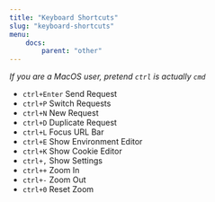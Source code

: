 ```yaml
---
title: "Keyboard Shortcuts"
slug: "keyboard-shortcuts"
menu:
    docs:
        parent: "other"
---
```


_If you are a MacOS user, pretend `ctrl` is actually `cmd`_

- `ctrl+Enter` Send Request
- `ctrl+P` Switch Requests
- `ctrl+N` New Request
- `ctrl+D` Duplicate Request
- `ctrl+L` Focus URL Bar
- `ctrl+E` Show Environment Editor
- `ctrl+K` Show Cookie Editor
- `ctrl+,` Show Settings
- `ctrl++` Zoom In
- `ctrl+-` Zoom Out
- `ctrl+0` Reset Zoom
